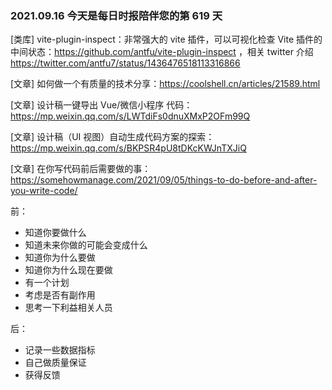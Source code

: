 ### 2021.09.16 今天是每日时报陪伴您的第 619 天

[类库] vite-plugin-inspect：非常强大的 vite 插件，可以可视化检查 Vite 插件的中间状态：<https://github.com/antfu/vite-plugin-inspect> ，相关 twitter 介绍 <https://twitter.com/antfu7/status/1436476518113316866>

[文章] 如何做一个有质量的技术分享：<https://coolshell.cn/articles/21589.html>

[文章] 设计稿一键导出 Vue/微信小程序 代码：<https://mp.weixin.qq.com/s/LWTdiFs0dnuXMxP2OFm99Q>

[文章] 设计稿（UI 视图）自动生成代码方案的探索：<https://mp.weixin.qq.com/s/BKPSR4pU8tDKcKWJnTXJiQ>

[文章] 在你写代码前后需要做的事：<https://somehowmanage.com/2021/09/05/things-to-do-before-and-after-you-write-code/>

前：

- 知道你要做什么
- 知道未来你做的可能会变成什么
- 知道你为什么要做
- 知道你为什么现在要做
- 有一个计划
- 考虑是否有副作用
- 思考一下利益相关人员

后：

- 记录一些数据指标
- 自己做质量保证
- 获得反馈
